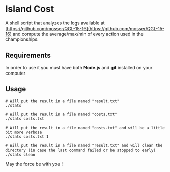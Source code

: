 # Island Cost

A shell script that analyzes the logs available at [https://github.com/mosser/QGL-15-16](https://github.com/mosser/QGL-15-16)
and compute the average/max/min of every action used in the championships.

## Requirements 
In order to use it you must have both **Node.js** and **git** installed on your computer

## Usage
```
# Will put the result in a file named "result.txt"
./stats

# Will put the result in a file named "costs.txt"
./stats costs.txt

# Will put the result in a file named "costs.txt" and will be a little bit more verbose
./stats costs.txt 1

# Will put the result in a file named "result.txt" and will clean the directory (in case the last command failed or be stopped to early)
./stats clean

```

May the force be with you !
